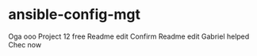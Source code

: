 # ansible-config-mgt
Oga ooo
Project 12 free
Readme edit
Confirm Readme edit
Gabriel helped
Chec now
